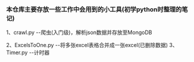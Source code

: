 ### 本仓库主要存放一些工作中会用到的小工具(初学python时整理的笔记)
1、crawl.py   --爬虫(入门级)，解析json数据并存放至MongoDB

2、ExcelsToOne.py   --将多张excel表格合并成一张excel(已删除数据)
3、Timer.py     --计时器
